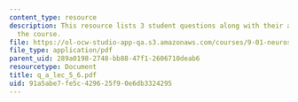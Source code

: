 ```yaml
---
content_type: resource
description: This resource lists 3 student questions along with their answers for
  the course.
file: https://ol-ocw-studio-app-qa.s3.amazonaws.com/courses/9-01-neuroscience-and-behavior-fall-2003/91a5abe7fe5c429625f90e6db3324295_q_a_lec_5_6.pdf
file_type: application/pdf
parent_uid: 289a0198-2748-bb88-47f1-2606710deab6
resourcetype: Document
title: q_a_lec_5_6.pdf
uid: 91a5abe7-fe5c-4296-25f9-0e6db3324295
---
```

